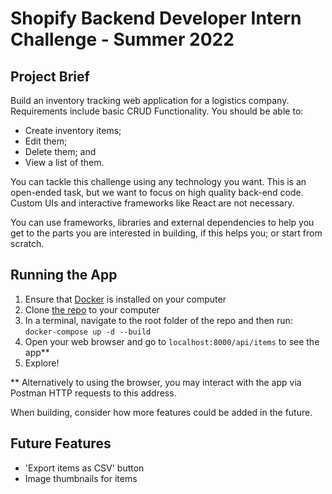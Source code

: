# Shopify Backend Developer Intern Challenge - Summer 2022

## Project Brief
Build an inventory tracking web application for a logistics company. Requirements include basic CRUD Functionality. You should be able to:
- Create inventory items;
- Edit them;
- Delete them; and
- View a list of them.

You can tackle this challenge using any technology you want. This is an open-ended task, but we want to focus on high quality back-end code. Custom UIs and interactive frameworks like React are not necessary.

You can use frameworks, libraries and external dependencies to help you get to the parts you are interested in building, if this helps you; or start from scratch.

## Running the App
1. Ensure that [Docker](https://docs.docker.com/get-docker/) is installed on your computer
2. Clone [the repo](https://github.com/lbisceglia/shopify) to your computer
3. In a terminal, navigate to the root folder of the repo and then run: `docker-compose up -d --build`
4. Open your web browser and go to `localhost:8000/api/items` to see the app**
5. Explore!

** Alternatively to using the browser, you may interact with the app via Postman HTTP requests to this address.

When building, consider how
more features could be added in the future.

## Future Features
- 'Export items as CSV' button
- Image thumbnails for items

